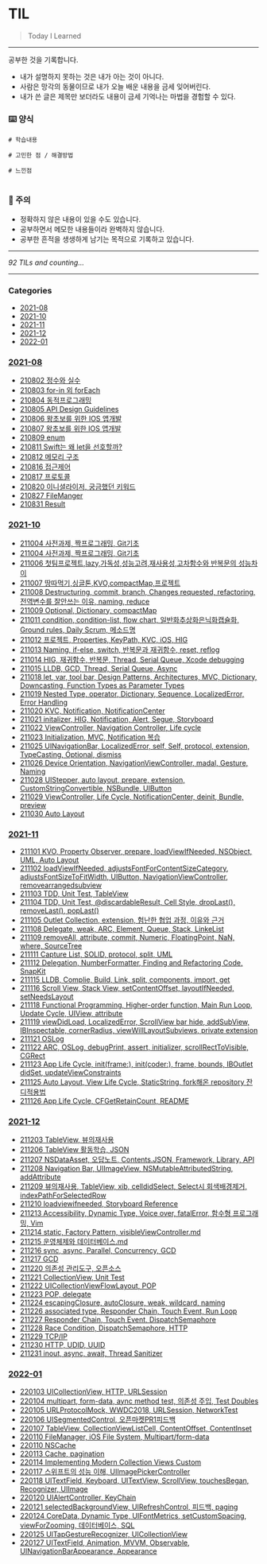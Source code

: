 # TIL
> Today I Learned


---

공부한 것을 기록합니다.
- 내가 설명하지 못하는 것은 내가 아는 것이 아니다.
- 사람은 망각의 동물이므로 내가 오늘 배운 내용을 금세 잊어버린다.
- 내가 쓴 글은 제목만 보더라도 내용이 금세 기억나는 마법을 경험할 수 있다.

### ⌨️ 양식
```
# 학습내용

# 고민한 점 / 해결방법

# 느낀점
```

#

### 👀 주의
- 정확하지 않은 내용이 있을 수도 있습니다.
- 공부하면서 메모한 내용들이라 완벽하지 않습니다. 
- 공부한 흔적을 생생하게 남기는 목적으로 기록하고 있습니다. 

---


_92 TILs and counting..._

---

### Categories

- [2021-08](#2021-08)
- [2021-10](#2021-10)
- [2021-11](#2021-11)
- [2021-12](#2021-12)
- [2022-01](#2022-01)

### [2021-08](#2021-08)
- [210802 정수와 실수](2021-08/210802_정수와_실수.md)
- [210803 for-in 외 forEach](2021-08/210803_for-in_외_forEach.md)
- [210804 동적프로그래밍](2021-08/210804_동적프로그래밍.md)
- [210805 API Design Guidelines](2021-08/210805_API_Design_Guidelines.md)
- [210806 왕초보를 위한 IOS 앱개발](2021-08/210806_왕초보를_위한_IOS_앱개발.md)
- [210807 왕초보를 위한 IOS 앱개발](2021-08/210807_왕초보를_위한_IOS_앱개발.md)
- [210809 enum](2021-08/210809_enum.md)
- [210811 Swift는 왜 let을 선호할까?](2021-08/210811_Swift는_왜_let을_선호할까?.md)
- [210812 메모리 구조](2021-08/210812_메모리_구조.md)
- [210816 접근제어](2021-08/210816_접근제어.md)
- [210817 프로토콜](2021-08/210817_프로토콜.md)
- [210820 이니셜라이저, 궁금했던 키워드](2021-08/210820_이니셜라이저,_궁금했던_키워드.md)
- [210827 FileManger](2021-08/210827_FileManger.md)
- [210831 Result](2021-08/210831_Result.md)

### [2021-10](#2021-10)
- [211004 사전과제, 짝프로그래밍, Git기초](2021-10/211004_사전과제:짝프로그래밍:Git기초.md)
- [211004 사전과제, 짝프로그래밍, Git기초](2021-10/211005_Git,첫_팀프로젝트_시작.md)
- [211006 첫팀프로젝트,lazy,가독성,성능고려,재사용성,고차함수와 반복문의 성능차이](2021-10/211006_첫팀프로젝트,lazy,가독성,성능고려,재사용성,고차함수와_반복문의_성능차이.md)
- [211007 땅따먹기,싱글톤,KVO,compactMap,프로젝트](2021-10/211007_땅따먹기,싱글톤,KVO,compactMap,프로젝트.md)
- [211008 Destructuring, commit, branch, Changes requested, refactoring, 전역변수를 잘안쓰는 이유, naming, reduce](2021-10/211008_Destructuring,_commit,_branch,_Changes_requested,_refactoring,_전역변수를_잘안쓰는_이유,_naming,_reduce.md)
- [211009 Optional, Dictionary, compactMap](2021-10/211009_Optional,_Dictionary,_compactMap.md)
- [211011 condition, condition-list, flow chart, 일반화추상화은닉화캡슐화, Ground rules, Daily Scrum, 메소드명](2021-10/211011_condition,_condition-list,_flow_chart,_일반화추상화은닉화캡슐화,_Ground_rules,_Daily_Scrum,_메소드명.md)
- [211012 프로젝트, Properties, KeyPath, KVC, iOS, HIG](2021-10/211012_프로젝트,_Properties,_KeyPath,_KVC,_iOS,_HIG.md)
- [211013 Naming, if-else, switch, 반복문과 재귀함수, reset, reflog](2021-10/211013_Naming,_if-else,_switch,_반복문과_재귀함수,_reset,_reflog.md)
- [211014 HIG, 재귀함수, 반복문, Thread, Serial Queue, Xcode debugging](2021-10/211014_HIG,_재귀함수,_반복문,_Thread,_Serial_Queue,_Xcode_debugging.md)
- [211015 LLDB, GCD, Thread, Serial Queue, Async](2021-10/211015_LLDB,_GCD,_Thread,_Serial_Queue,_Async.md)
- [211018 let, var, tool bar, Design Patterns, Architectures, MVC, Dictionary, Downcasting, Function Types as Parameter Types](2021-10/211018_let,_var,_tool_bar,_Design_Patterns,_Architectures,_MVC,_Dictionary,_Downcasting,_Function_Types_as_Parameter_Types.md)
- [211019 Nested Type, operator, Dictionary, Sequence, LocalizedError, Error Handling](2021-10/211019_Nested_Type,_operator,_Dictionary,_Sequence,_LocalizedError,_Error_Handling.md)
- [211020 KVC, Notification, NotificationCenter](2021-10/211020_KVC,_Notification,_NotificationCenter.md)
- [211021 initalizer, HIG, Notification, Alert, Segue, Storyboard](2021-10/211021_initalizer,_HIG,_Notification,_Alert,_Segue,_Storyboard.md)
- [211022 ViewController, Navigation Controller, Life cycle](2021-10/211022_ViewController,_Navigation_Controller,_Life_cycle.md)
- [211023 Initialization, MVC, Notification 복습](2021-10/211023_Initialization,_MVC,_Notification_복습.md)
- [211025 UINavigationBar, LocalizedError, self, Self, protocol, extension, TypeCasting, Optional, dismiss](2021-10/211025_UINavigationBar,_LocalizedError,_self,_Self,_protocol,_extension,_TypeCasting,_Optional,_dismiss.md)
- [211026 Device Orientation, NavigationViewController, madal, Gesture, Naming](2021-10/211026_Device_Orientation,_NavigationViewController,_madal,_Gesture,_Naming.md)
- [211028 UIStepper, auto layout, prepare, extension, CustomStringConvertible, NSBundle, UIButton](2021-10/211028_UIStepper,_auto_layout,_prepare,_extension,_CustomStringConvertible,_NSBundle,_UIButton.md)
- [211029 ViewController, Life Cycle, NotificationCenter, deinit, Bundle, preview](2021-10/211029_ViewController,_Life_Cycle,_NotificationCenter,_deinit,_Bundle,_preview.md)
- [211030 Auto Layout](2021-10/211030_Auto_Layout.md)

### [2021-11](#2021-11)
- [211101 KVO, Property Observer, prepare, loadViewIfNeeded, NSObject, UML, Auto Layout](2021-11/211101_KVO,_Property_Observer,_prepare,_loadViewIfNeeded,_NSObject,_UML,_Auto_Layout.md)
- [211102 loadViewIfNeeded, adjustsFontForContentSizeCategory, adjustsFontSizeToFitWidth, UIButton, NavigationViewController, removearrangedsubview](2021-11/211102_loadViewIfNeeded,_adjustsFontForContentSizeCategory,_adjustsFontSizeToFitWidth,_UIButton,_NavigationViewController,_removearrangedsubview.md)
- [211103 TDD, Unit Test, TableView](2021-11/211103_TDD,_Unit_Test,_TableView.md)
- [211104 TDD, Unit Test, @discardableResult, Cell Style, dropLast(), removeLast(), popLast()](2021-11/211104_TDD,_Unit_Test,_@discardableResult,_Cell_Style,_dropLast(),_removeLast(),_popLast().md)
- [211105 Outlet Collection, extension, 험난한 협업 과정, 이유와 근거](2021-11/211105_Outlet_Collection,_extension,_험난한_협업_과정,_이유와_근거.md)
- [211108 Delegate, weak, ARC, Element, Queue, Stack, LinkeList](2021-11/211108_Delegate,_weak,_ARC,_Element,_Queue,_Stack,_LinkeList.md)
- [211109 removeAll, attribute, commit, Numeric, FloatingPoint, NaN, where, SourceTree](2021-11/211109_removeAll,_attribute,_commit,_Numeric,_FloatingPoint,_NaN,_where,_SourceTree.md)
- [211111 Capture List, SOLID, protocol, split, UML](2021-11/211111_Capture_List,_SOLID,_protocol,_split,_UML.md)
- [211112 Delegation, NumberFormatter, Finding and Refactoring Code, SnapKit](2021-11/211112_Delegation,_NumberFormatter,_Finding_and_Refactoring_Code,_SnapKit.md)
- [211115 LLDB, Complie, Build, Link, split, components, import, get](2021-11/211115_LLDB,_Complie,_Build,_Link,_split,_components,_import,_get.md)
- [211116 Scroll View, Stack View, setContentOffset, layoutIfNeeded, setNeedsLayout](2021-11/211116_Scroll_View,_Stack_View,_setContentOffset,_layoutIfNeeded,_setNeedsLayout.md)
- [211118 Functional Programming, Higher-order function, Main Run Loop, Update Cycle, UIView, attribute](2021-11/211118_Functional_Programming,_Higher-order_function,_Main_Run_Loop,_Update_Cycle,_UIView,_attribute.md)
- [211119 viewDidLoad, LocalizedError, ScrollView bar hide, addSubView, IBInspectable, cornerRadius, viewWillLayoutSubviews, private extension](2021-11/211119_viewDidLoad,_LocalizedError,_ScrollView_bar_hide,_addSubView,_IBInspectable,_cornerRadius,_viewWillLayoutSubviews,_private_extension.md)
- [211121 OSLog](2021-11/211121_OSLog.md)
- [211122 ARC, OSLog, debugPrint, assert, initializer, scrollRectToVisible, CGRect](2021-11/211122_ARC,_OSLog,_debugPrint,_assert,_initializer,_scrollRectToVisible,_CGRect.md)
- [211123 App Life Cycle, init(frame:), init(coder:), frame, bounds, IBOutlet didSet, updateViewConstraints](2021-11/211123_App_Life_Cycle,_init(frame:),_init(coder:),_frame,_bounds,_IBOutlet_didSet,_updateViewConstraints.md)
- [211125 Auto Layout, View Life Cycle, StaticString, fork해온 repository 잔디적용법](2021-11/211125_Auto_Layout,_View_Life_Cycle,_StaticString,_fork해온_repository_잔디적용법.md)
- [211126 App Life Cycle, CFGetRetainCount, README](2021-11/211126_App_Life_Cycle,_CFGetRetainCount,_README.md)

### [2021-12](#2021-12)
- [211203 TableView, 뷰의재사용](2021-12/211203_TableView,_뷰의재사용.md)
- [211206 TableView 활동학습, JSON](2021-12/211206_TableView_활동학습,_JSON,_API.md)
- [211207 NSDataAsset, 오답노트, Contents.JSON, Framework, Library, API](2021-12/211207_NSDataAsset,_오답노트,_Contents.JSON,_Framework,_Library,_API.md)
- [211208 Navigation Bar, UIImageView, NSMutableAttributedString, addAttribute](2021-12/211208_Navigation_Bar,_UIImageView,_NSMutableAttributedString,_addAttribute.md)
- [211209 뷰의재사용, TableView, xib, celldidSelect, Select시 회색배경제거, indexPathForSelectedRow](2021-12/211209_뷰의재사용,_TableView,_xib,_celldidSelect,_Select시_회색배경제거,_indexPathForSelectedRow.md)
- [211210 loadviewifneeded, Storyboard Reference](2021-12/211210_loadviewifneeded,_Storyboard_Reference.md)
- [211213 Accessibility, Dynamic Type, Voice over, fatalError, 함수형 프로그래밍, Vim](2021-12/211213_Accessibility,_Dynamic_Type,_Voice_over,_fatalError,_함수형_프로그래밍,_Vim.md)
- [211214 static, Factory Pattern, visibleViewController.md](2021-12/211214_static,_Factory_Pattern,_visibleViewController.md)
- [211215 운영체제와 데이터베이스.md](2021-12/211215_운영체제와_데이터베이스.md)
- [211216 sync, async, Parallel, Concurrency, GCD](2021-12/211216_sync,_async,_Parallel,_Concurrency,_GCD.md)
- [211217 GCD](2021-12/211217_GCD.md)
- [211220 의존성 관리도구, 오픈소스](2021-12/211220_의존성_관리도구,_오픈소스.md)
- [211221 CollectionView, Unit Test](2021-12/211221_CollectionView,_Unit_Test.md)
- [211222 UICollectionViewFlowLayout, POP](2021-12/211222_UICollectionViewFlowLayout,_POP.md)
- [211223 POP, delegate](2021-12/211223_POP,_delegate.md)
- [211224 escapingClosure, autoClosure, weak, wildcard, naming](2021-12/211224_escapingClosure,_autoClosure,_weak,_wildcard,_naming.md)
- [211226 associated type, Responder Chain, Touch Event, Run Loop](2021-12/211226_associated_type,_Responder_Chain,_Touch_Event,_Run_Loop.md)
- [211227 Responder Chain, Touch Event, DispatchSemaphore](2021-12/211227_Responder_Chain,_Touch_Event,_DispatchSemaphore.md)
- [211228 Race Condition, DispatchSemaphore, HTTP](2021-12/211228_Race_Condition,_DispatchSemaphore,_HTTP.md)
- [211229 TCP/IP](2021-12/211229_TCP_IP.md)
- [211230 HTTP, UDID, UUID](2021-12/211230_HTTP,_UDID,_UUID.md)
- [211231 inout, async, await, Thread Sanitizer](2021-12/211231_inout,_async,_await,_Thread_Sanitizer.md)

### [2022-01](#2022-01)
- [220103 UICollectionView, HTTP, URLSession](2022-01/220103_UICollectionView,_HTTP,_URLSession.md)
- [220104 multipart, form-data, aync method test, 의존성 주입, Test Doubles](2022-01/220104_multipart,_form-data,_aync_method_test,_의존성_주입,_Test_Doubles.md)
- [220105 URLProtocolMock, WWDC2018, URLSession, NetworkTest](2022-01/220105_URLProtocolMock,_WWDC2018,_URLSession,_NetworkTest.md)
- [220106 UISegmentedControl, 오픈마켓PR1피드백](2022-01/220106_UISegmentedControl,_오픈마켓PR1피드백.md)
- [220107 TableView, CollectionViewListCell, ContentOffset, ContentInset](2022-01/220107_TableView,_CollectionViewListCell,_ContentOffset,_ContentInset.md)
- [220110 FileManager, iOS File System, Multipart/form-data](2022-01/220110_FileManager,_iOS_File_System,_Multipart_form-data.md)
- [220110 NSCache](2022-01/220110_NSCache.md)
- [220113 Cache, pagination](2022-01/220113_Cache,_pagination.md)
- [220114 Implementing Modern Collection Views Custom](2022-01/220114_Implementing_Modern_Collection_Views_Custom.md)
- [220117 스위프트의 성능 이해, UIImagePickerController](2022-01/220117_스위프트의_성능_이해,_UIImagePickerController.md)
- [220118 UITextField, Keyboard, UITextView, ScrollView, touchesBegan, Recognizer, UIImage](2022-01/220118_UITextField,_Keyboard,_UITextView,_ScrollView,_touchesBegan,_Recognizer,_UIImage.md)
- [220120 UIAlertController, KeyChain](2022-01/220120_UIAlertController,_KeyChain.md)
- [220121 selectedBackgroundView, UIRefreshControl, 피드백, paging](2022-01/220121_selectedBackgroundView,_UIRefreshControl,_피드백,_paging.md)
- [220124 CoreData, Dynamic Type, UIFontMetrics, setCustomSpacing, viewForZooming, 데이터베이스, SQL](2022-01/220124_CoreData,_Dynamic_Type,_UIFontMetrics,_setCustomSpacing,_viewForZooming,_데이터베이스,_SQL.md)
- [220125 UITapGestureRecognizer, UICollectionView](2022-01/220125_UITapGestureRecognizer,_UICollectionView.md)
- [220127 UITextField, Animation, MVVM, Observable, UINavigationBarAppearance, Appearance](2022-01/220127_UITextField,_Animation,_MVVM,_Observable,_UINavigationBarAppearance,_Appearance.md)

[1]: https://github.com/marketplace/actions/til-auto-format-readme


